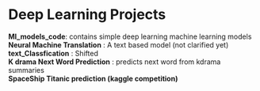 # Deep Learning Projects 

**Ml_models_code**: contains simple deep learning machine learning models <br />
**Neural Machine Translation** : A text based model  (not clarified yet) <br />
**text_Classfication** :  Shifted <br />
**K drama Next Word Prediction** :  predicts next word from kdrama summaries <br />
**SpaceShip Titanic prediction (kaggle competition)** 
